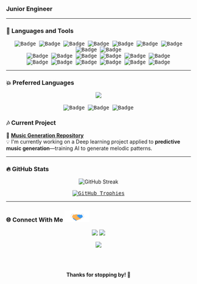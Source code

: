 ### Junior Engineer

---

### 🚀 Languages and Tools
<div align="center">
  <kbd style="display: inline-block;">
    <img alt="Badge" src="https://img.shields.io/badge/Python-%231E90FF.svg?style=flat&logo=python&logoColor=white"/>
    <img alt="Badge" src="https://img.shields.io/badge/Jupyter-%23F37626.svg?style=flat&logo=jupyter&logoColor=white"/>
    <img alt="Badge" src="https://img.shields.io/badge/-Node.js-black?style=flat&logo=node.js"/>
    <img alt="Badge" src="https://img.shields.io/badge/-JavaScript-black?style=flat&logo=javascript"/>
    <img alt="Badge" src="https://img.shields.io/badge/Dart-%231E90FF.svg?style=flat&logo=dart&logoColor=white"/>
    <img alt="Badge" src="https://img.shields.io/badge/-Flutter-3a495d?style=flat&logo=flutter&logoColor=67b7f7"/>
    <img alt="Badge" src="https://img.shields.io/badge/-Flask-white?style=flat&logo=flask&logoColor=black"/>
    <img alt="Badge" src="https://img.shields.io/badge/-Bash-black?style=flat&logo=gnu-bash&logoColor=white"/>
    <img alt="Badge" src="https://img.shields.io/badge/C%2B%2B-%231E90FF.svg?style=flat&logo=c%2B%2B&logoColor=white"/>
  </kbd>
</div>

<div align="center">
  <kbd style="display: inline-block;">
    <img alt="Badge" src="https://img.shields.io/badge/PyTorch-%23EE4C2C.svg?style=flat&logo=pytorch&logoColor=white"/>
    <img alt="Badge" src="https://img.shields.io/badge/Keras-%23D00000.svg?style=flat&logo=keras&logoColor=white"/>
    <img alt="Badge" src="https://img.shields.io/badge/-TensorFlow-white?style=flat&logo=tensorflow"/>
    <img alt="Badge" src="https://img.shields.io/badge/HuggingFace-3a495d?style=flat&logo=huggingface"/>
    <img alt="Badge" src="https://img.shields.io/badge/Docker-%232496ED.svg?style=flat&logo=docker&logoColor=white"/>
    <img alt="Badge" src="https://img.shields.io/badge/OpenCV-%2300A86B.svg?style=flat&logo=opencv&logoColor=white"/>
  </kbd>
</div>

<div align="center">
  <kbd style="display: inline-block;">
    <img alt="Badge" src="https://img.shields.io/badge/-Ubuntu-white?style=flat&logo=Ubuntu"/>
    <img alt="Badge" src="https://img.shields.io/badge/git-%23F05033.svg?style=flat&logo=git&logoColor=white"/>
    <img alt="Badge" src="https://img.shields.io/badge/-GitLab-white?style=flat&logo=gitlab"/>
    <img alt="Badge" src="https://img.shields.io/badge/SQL-%230E4C97.svg?style=flat&logo=mysql&logoColor=white"/>
    <img alt="Badge" src="https://img.shields.io/badge/PHP-%23778CFF.svg?style=flat&logo=php&logoColor=white"/>
    <img alt="Badge" src="https://img.shields.io/badge/-Unity-white?style=flat&logo=unity&logoColor=black"/>
  </kbd>
</div>

---

### 💥 Preferred Languages
<p align="center">
  <img src="https://github-readme-stats.vercel.app/api/top-langs/?username=maxarasta&layout=compact&langs_count=6&theme=radical"/>
</p>

<p align="center">
  <kbd>
    <img alt="Badge" src="https://img.shields.io/badge/javascript-%23F7DF1E.svg?&style=for-the-badge&logo=javascript&logoColor=black"/>
    <img alt="Badge" src="https://img.shields.io/badge/python-%2314354C.svg?&style=for-the-badge&logo=python&logoColor=white"/>
    <img alt="Badge" src="https://img.shields.io/badge/c%2B%2B-%2300599C.svg?&style=for-the-badge&logo=c%2B%2B&logoColor=white"/>
  </kbd>
</p>

### 🎶 Current Project
🔗 <a href="https://github.com/maxarasta/Music-generation"><b>Music Generation Repository</b></a>  
💡 I'm currently working on a Deep learning project applied to **predictive music generation**—training AI to generate melodic patterns.

---

### 🔥 GitHub Stats
<p align="center">
  <img src="https://github-readme-streak-stats.herokuapp.com/?user=maxarasta&theme=radical" alt="GitHub Streak"/>
</p>

<p align="center">
  <kbd>
    <a href="https://github.com/eduardblbulyan">
      <img src="https://github-profile-trophy.vercel.app/?username=maxarasta&theme=darkhub&no-bg=true&no-frame=true&count=5&margin-w=10&rank=SSS,SS,S,AAA,AA,A,B&column=-1" alt="GitHub Trophies"/>
    </a>
  </kbd>
</p>

---

### 🌐 Connect With Me <img src="https://github.com/SatYu26/SatYu26/blob/master/Assets/Handshake.gif" height="32px">
<p align="center">
  <a href="https://github.com/maxarasta"><img src="https://img.shields.io/badge/GitHub-%23181717.svg?&style=for-the-badge&logo=github&logoColor=white"/></a>
  <a href="https://linkedin.com/in/maxime-beaudoin-39035b1b7"><img src="https://img.shields.io/badge/LinkedIn-%230077B5.svg?&style=for-the-badge&logo=linkedin&logoColor=white"/></a>
</p>

<p align="center"><img src="https://visitor-badge.laobi.icu/badge?page_id=maxarasta"/></p>
<br><br>
<p align="center">
  <strong>Thanks for stopping by! 🚀</strong>
</p>

<!--  Acknowledgement: https://github.com/maxarasta/github-readme-stats -->
